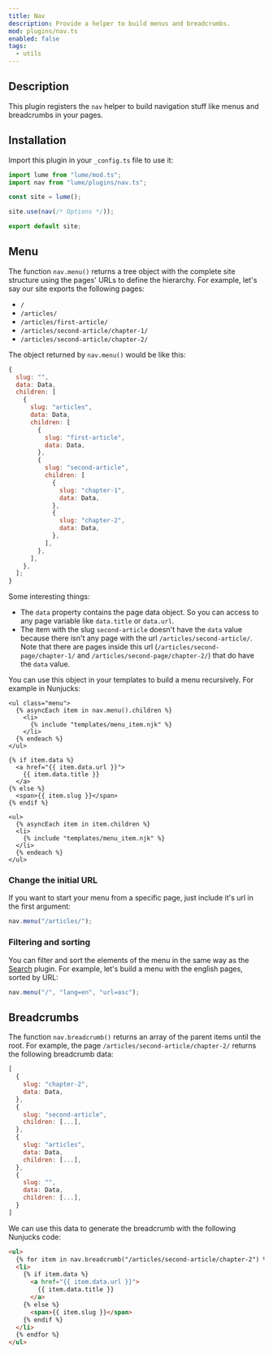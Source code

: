 ```yaml
---
title: Nav
description: Provide a helper to build menus and breadcrumbs.
mod: plugins/nav.ts
enabled: false
tags:
  - utils
---
```


## Description

This plugin registers the `nav` helper to build navigation stuff like menus and
breadcrumbs in your pages.

## Installation

Import this plugin in your `_config.ts` file to use it:

```js
import lume from "lume/mod.ts";
import nav from "lume/plugins/nav.ts";

const site = lume();

site.use(nav(/* Options */));

export default site;
```

## Menu

The function `nav.menu()` returns a tree object with the complete site structure
using the pages' URLs to define the hierarchy. For example, let's say our site
exports the following pages:

- `/`
- `/articles/`
- `/articles/first-article/`
- `/articles/second-article/chapter-1/`
- `/articles/second-article/chapter-2/`

The object returned by `nav.menu()` would be like this:

```js
{
  slug: "",
  data: Data,
  children: [
    {
      slug: "articles",
      data: Data,
      children: [
        {
          slug: "first-article",
          data: Data,
        },
        {
          slug: "second-article",
          children: [
            {
              slug: "chapter-1",
              data: Data,
            },
            {
              slug: "chapter-2",
              data: Data,
            },
          ],
        },
      ],
    },
  ];
}
```

Some interesting things:

- The `data` property contains the page data object. So you can access to any
  page variable like `data.title` or `data.url`.
- The item with the slug `second-article` doesn't have the `data` value because
  there isn't any page with the url `/articles/second-article/`. Note that there
  are pages inside this url (`/articles/second-page/chapter-1/` and
  `/articles/second-page/chapter-2/`) that do have the `data` value.

You can use this object in your templates to build a menu recursively. For
example in Nunjucks:

<lume-code>

```html{title="menu.njk"}
<ul class="menu">
  {% asyncEach item in nav.menu().children %}
    <li>
      {% include "templates/menu_item.njk" %}
    </li>
  {% endeach %}
</ul>
```

```html{title="menu_item.njk"}
{% if item.data %}
  <a href="{{ item.data.url }}">
    {{ item.data.title }}
  </a>
{% else %}
  <span>{{ item.slug }}</span>
{% endif %}

<ul>
  {% asyncEach item in item.children %}
  <li>
    {% include "templates/menu_item.njk" %}
  </li>
  {% endeach %}
</ul>
```

</lume-code>

### Change the initial URL

If you want to start your menu from a specific page, just include it's url in
the first argument:

```js
nav.menu("/articles/");
```

### Filtering and sorting

You can filter and sort the elements of the menu in the same way as the
[Search](./search.md) plugin. For example, let's build a menu with the english
pages, sorted by URL:

```js
nav.menu("/", "lang=en", "url=asc");
```

## Breadcrumbs

The function `nav.breadcrumb()` returns an array of the parent items until the
root. For example, the page `/articles/second-article/chapter-2/` returns the
following breadcrumb data:

```js
[
  {
    slug: "chapter-2",
    data: Data,
  },
  {
    slug: "second-article",
    children: [...],
  },
  {
    slug: "articles",
    data: Data,
    children: [...],
  },
  {
    slug: "",
    data: Data,
    children: [...],
  }
]
```

We can use this data to generate the breadcrumb with the following Nunjucks
code:

```html
<ul>
  {% for item in nav.breadcrumb("/articles/second-article/chapter-2") %}
  <li>
    {% if item.data %}
      <a href="{{ item.data.url }}">
        {{ item.data.title }}
      </a>
    {% else %}
      <span>{{ item.slug }}</span>
    {% endif %}
  </li>
  {% endfor %}
</ul>
```
